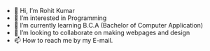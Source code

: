 - 👋 Hi, I’m Rohit Kumar
- 👀 I’m interested in Programming
- 🌱 I’m currently learning B.C.A (Bachelor of Computer Application)
- 💞️ I’m looking to collaborate on making webpages and design
- 📫 How to reach me by my E-mail.

<!---
rk-rohiit/rk-rohiit is a ✨ special ✨ repository because its `README.md` (this file) appears on your GitHub profile.
You can click the Preview link to take a look at your changes.
--->
